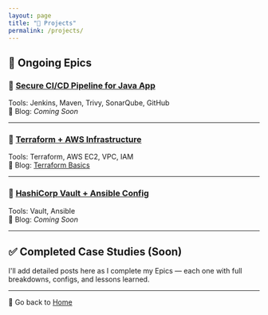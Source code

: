 ```yaml
---
layout: page
title: "📁 Projects"
permalink: /projects/
---
```


## 🚧 Ongoing Epics

### 🔹 [Secure CI/CD Pipeline for Java App](https://github.com/gandalops/devops-cicd-pipeline)
Tools: Jenkins, Maven, Trivy, SonarQube, GitHub  
📖 Blog: *Coming Soon*

---

### 🔹 [Terraform + AWS Infrastructure](https://github.com/gandalops/devops-infra-iac)
Tools: Terraform, AWS EC2, VPC, IAM  
📖 Blog: [Terraform Basics](./blog/2025-terraform-basics)

---

### 🔹 [HashiCorp Vault + Ansible Config](https://github.com/gandalops/devops-security-labs)
Tools: Vault, Ansible  
📖 Blog: *Coming Soon*

---

## ✅ Completed Case Studies (Soon)

I'll add detailed posts here as I complete my Epics — each one with full breakdowns, configs, and lessons learned.

---

🔗 Go back to [Home](./)
